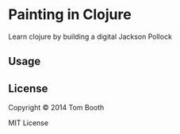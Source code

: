 # Painting in Clojure

Learn clojure by building a digital Jackson Pollock

## Usage


## License

Copyright © 2014 Tom Booth

MIT License
